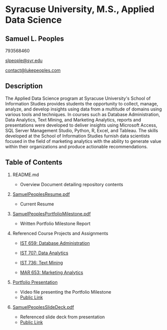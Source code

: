 # Syracuse University, M.S., Applied Data Science
## Samuel L. Peoples

793568460

slpeople@syr.edu

contact@lukepeoples.com

## Description

The Applied Data Science program at Syracuse University's School of Information Studies provides students the opportunity to collect, manage, analyze, and develop insights using data from a multitude of domains using various tools and techniques. In courses such as Database Administration, Data Analytics, Text Mining, and Marketing Analytics, reports and presentations were developed to deliver insights using Microsoft Access, SQL Server Management Studio, Python, R, Excel, and Tableau. The skills developed at the School of Information Studies furnish data scientists focused in the field of marketing analytics with the ability to generate value within their organizations and produce actionable recommendations.

## Table of Contents

1. README.md 
    - Overview Document detailing repository contents

2. [SamuelPeoplesResume.pdf]()
    - Current Resume

3. [SamuelPeoplesPortfolioMilestone.pdf](https://github.com/SLPeoples/MSADS_Portfolio/blob/master/SamuelPeoplesPorfolioMilestone.pdf)
    - Written Portfolio Milestone Report

4. Referenced Course Projects and Assignments
    * [IST 659: Database Administration](https://github.com/SLPeoples/MSADS_Portfolio/tree/master/IST659_DatabaseAdministration)
    
    * [IST 707: Data Analytics](https://github.com/SLPeoples/MSADS_Portfolio/tree/master/IST707_DataAnalytics)
    
    * [IST 736: Text Mining](https://github.com/SLPeoples/MSADS_Portfolio/tree/master/IST736_TextMining)
   
    * [MAR 653: Marketing Analytics](https://github.com/SLPeoples/MSADS_Portfolio/tree/master/MAR653_Marketing_Analytics)
  
5. [Portfolio Presentation](https://github.com/SLPeoples/MSADS_Portfolio/blob/master/SamuelPeoplesPortfolioPresentation.mp4)
    - Video file presenting the Portfolio Milestone
    - [Public Link](https://drive.google.com/file/d/14trGneXIW-ruNCRR72VuDjUuIcvvGWCq/view?usp=sharing)

6. [SamuelPeoplesSlideDeck.pdf](https://github.com/SLPeoples/MSADS_Portfolio/blob/master/SamuelPeoplesSlideDeck.pdf)
    - Referenced slide deck from presentation
    - [Public Link](https://docs.google.com/presentation/d/1bqwMwGoYIJwLUIqbyQqR9Gt7lUvXwEGusEO_b0gOHYM/edit?usp=sharing)

